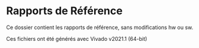 # Rapports de Référence

Ce dossier contient les rapports de référence, sans modifications hw ou sw.

Ces fichiers ont été générés avec Vivado v2021.1 (64-bit)

